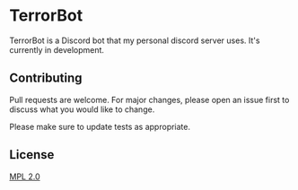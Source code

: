# TerrorBot

TerrorBot is a Discord bot that my personal discord server uses. It's currently in development.

## Contributing
Pull requests are welcome. For major changes, please open an issue first to discuss what you would like to change.

Please make sure to update tests as appropriate.

## License
[MPL 2.0](https://github.com/TerrrorByte/TerrorBot/blob/master/LICENSE.md)
